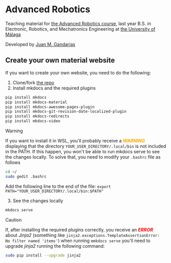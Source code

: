 # Advanced Robotics

Teaching material for [the Advanced Robotics course](https://jmgandarias.github.io/advanced_robotics), last year B.S. in Electronic, Robotics, and Mechatronics Engineering at [the University of Málaga](https://www.uma.es)

Developed by [Juan M. Gandarias](https://jmgandarias.github.io/)

## Create your own material website

If you want to create your own website, you need to do the following:

1. Clone/fork [the repo](https://github.com/jmgandarias/mkdoc_UMA_template)
2. Install mkdocs and the required plugins

```bash
pip install mkdocs
pip install mkdocs-material
pip install mkdocs-awesome-pages-plugin
pip install mkdocs-git-revision-date-localized-plugin
pip install mkdocs-redirects
pip install mkdocs-video
```

> [!WARNING]  
> If you want to install it in WSL, you'll probably receive a <span style="color:orange">**_WARNING_**</span> displaying that the directory `YOUR_USER_DIRECTORY/.local/bin` is not included in the PATH. 
> If this happen, you won't be able to run mkdocs serve to see the changes locally. To solve that, you need to modify your `.bashrc` file as follows
>  ```bash
> cd ~/
> sudo gedit .bashrc
> ```
> Add the following line to the end of the file:
> `export PATH="YOUR_USER_DIRECTORY/.local/bin:$PATH"`

3. See the changes locally
   
```bash
mkdocs serve
```

> [!CAUTION]  
> If, after installing the required plugins correctly, you receive an <span style="color:red">**_ERROR_**</span> about *Jinja2* (something like ```jinja2.exceptions.TemplateAssertionError: No filter named 'items'```) when running ```mmkdocs serve``` you'll need to upgrade *jinja2* running the following command:
>  ```bash
> sudo pip install --upgrade jinja2
> ```
